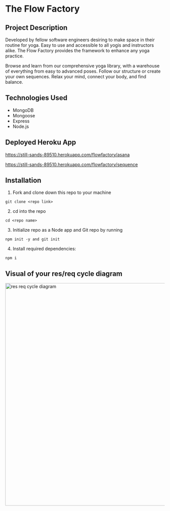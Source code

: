 # The Flow Factory


## Project Description

Developed by fellow software engineers desiring to make space in their routine for yoga. Easy to use and accessible to all yogis and instructors alike. The Flow Factory provides the framework to enhance any yoga practice.

Browse and learn from our comprehensive yoga library, with a warehouse of everything from easy to advanced poses. Follow our structure or create your own sequences. Relax your mind, connect your body, and find balance.

## Technologies Used

- MongoDB
- Mongoose
- Express
- Node.js

## Deployed Heroku App 
  https://still-sands-89510.herokuapp.com/flowfactory/asana
  
  https://still-sands-89510.herokuapp.com/flowfactory/sequence


## Installation 
1. Fork and clone down this repo to your machine 

  ``` git clone <repo link> ```

2. cd into the repo 

  ``` cd <repo name> ```
 
3. Initialize repo as a Node app and Git repo by running 

  ``` npm init -y and git init ```

4. Install required dependencies: 

  ``` npm i ```


## Visual of your res/req cycle diagram

<img width="701" alt="res req cycle diagram" src="https://user-images.githubusercontent.com/93896422/150869405-58c95940-1b95-4fb4-a246-7eee9d64c110.png">


